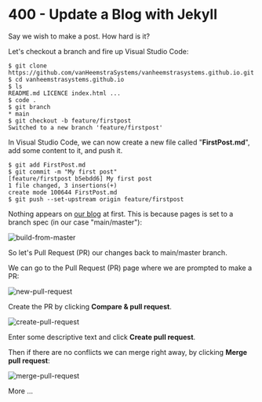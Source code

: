 # 400 - Update a Blog with Jekyll

Say we wish to make a post. How hard is it?

Let's checkout a branch and fire up Visual Studio Code:

```
$ git clone https://github.com/vanHeemstraSystems/vanheemstrasystems.github.io.git
$ cd vanheemstrasystems.github.io
$ ls 
README.md LICENCE index.html ...
$ code .
$ git branch
* main
$ git checkout -b feature/firstpost
Switched to a new branch 'feature/firstpost'
```

In Visual Studio Code, we can now create a new file called "**FirstPost.md**", add some content to it, and push it.

```
$ git add FirstPost.md
$ git commit -m "My first post"
[feature/firstpost b5ebdd6] My first post
1 file changed, 3 insertions(+)
create mode 100644 FirstPost.md
$ git push --set-upstream origin feature/firstpost
```

Nothing appears on [our blog](https://vanheemstrasystems.github.io) at first.  This is because pages is set to a branch spec (in our case "main/master"):

![build-from-master](https://user-images.githubusercontent.com/1499433/183781093-25653bd6-578a-4b5c-84e2-5626faf532bb.png)

So let's Pull Request (PR) our changes back to main/master branch.  

We can go to the Pull Request (PR) page where we are prompted to make a PR:

![new-pull-request](https://user-images.githubusercontent.com/1499433/183781468-76c6da60-57a8-478e-ad52-35f99d801110.png)

Create the PR by clicking **Compare & pull request**.

![create-pull-request](https://user-images.githubusercontent.com/1499433/183781806-dff67380-c653-4a3c-9b7f-5ca4a337645e.png)

Enter some descriptive text and click **Create pull request**.

Then if there are no conflicts we can merge right away, by clicking **Merge pull request**:

![merge-pull-request](https://user-images.githubusercontent.com/1499433/183782223-1e392f8d-8baf-441f-8b49-7c4a712eb0cb.png)


More ...
